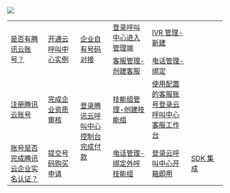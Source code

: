 ![](https://qcloudimg.tencent-cloud.cn/raw/43fd55a7ffb65cf4ff23f6540a7a8605.png)

<table>
   <tr>
      <td width="170px" rowspan='2'><a href="xxxxxxxxxxxxxxxxxx">是否有腾讯云账号？</a></td>
      <td width="170px" rowspan='2'><a href="xxxxxxxxxxxxxxxxxx">开通云呼叫中心实例</a></td>
      <td width="170px" rowspan='2'><a href="xxxxxxxxxxxxxxxxxx">企业自有号码对接</a></td>
      <td width="200px"><a href="xxxxxxxxxxxxxxxxxx">登录呼叫中心进入管理端</a></td>
      <td width="200px"><a href="xxxxxxxxxxxxxxxxxx">IVR 管理-新建 </a></td>
      <td width="150px" rowspan='3'></td>
   </tr>
   <tr>
      <td><a href="xxxxxxxxxxxxxxxxxx">客服管理-创建客服</a></td>
      <td><a href="xxxxxxxxxxxxxxxxxx">电话管理-绑定 </a></td>
   </tr>
   <tr>
      <td><a href="xxxxxxxxxxxxxxxxxx">注册腾讯云账号</a></td>
      <td><a href="xxxxxxxxxxxxxxxxxx">完成企业资质审核</a></td>
      <td rowspan='2'><a href="xxxxxxxxxxxxxxxxxx">登录腾讯云呼叫中心控制台完成付款 </a></td>
      <td><a href="xxxxxxxxxxxxxxxxxx">技能组管理-创建技能组</a></td>
      <td><a href="xxxxxxxxxxxxxxxxxx">使用配置的客服账号登录云呼叫中心客服工作台</a></td>
   </tr>
   <tr>
      <td><a href="xxxxxxxxxxxxxxxxxx">账号是否完成腾讯云企业实名认证？</a></td>
      <td><a href="xxxxxxxxxxxxxxxxxx">提交号码购买申请</a></td>
      <td><a href="xxxxxxxxxxxxxxxxxx">电话管理-绑定外呼技能组</a></td>
      <td><a href="xxxxxxxxxxxxxxxxxx">登录云呼叫中心开箱即用</a></td>
      <td><a href="xxxxxxxxxxxxxxxxxx">SDK 集成</a></td>
			
   </tr>
</table>
